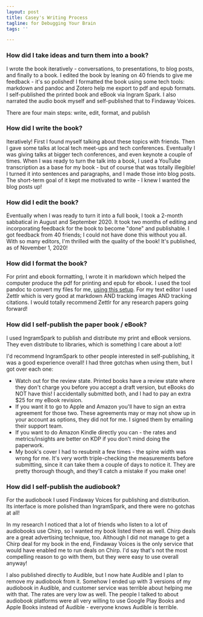 ```yaml
---
layout: post
title: Casey's Writing Process
tagline: for Debugging Your Brain
tags: ''

---
```

### How did I take ideas and turn them into a book?

I wrote the book iteratively - conversations, to presentations, to blog posts, and finally to a book. I edited the book by leaning on 40 friends to give me feedback - it's so polished! I formatted the book using some tech tools: markdown and pandoc and Zotero help me export to pdf and epub formats. I self-published the printed book and eBook via Ingram Spark. I also narrated the audio book myself and self-published that to Findaway Voices.

There are four main steps: write, edit, format, and publish

### How did I write the book?

Iteratively! First I found myself talking about these topics with friends. Then I gave some talks at local tech meet-ups and tech conferences. Eventually I was giving talks at bigger tech conferences, and even keynote a couple of times. When I was ready to turn the talk into a book, I used a YouTube transcription as a base for my book - but of course that was totally illegible! I turned it into sentences and paragraphs, and I made those into blog posts. The short-term goal of it kept me motivated to write - I knew I wanted the blog posts up!

### How did I edit the book?

Eventually when I was ready to turn it into a full book, I took a 2-month sabbatical in August and September 2020. It took two months of editing and incorporating feedback for the book to become "done" and publishable. I got feedback from 40 friends; I could not have done this without you all. With so many editors, I'm thrilled with the quality of the book! It's published, as of November 1, 2020!

### How did I format the book?

For print and ebook formatting, I wrote it in markdown which helped the computer produce the pdf for printing and epub for ebook. I used the tool pandoc to convert my files for me, [using this setup](https://www.caseywatts.com/selfpublish). For my text editor I used Zettlr which is very good at markdown AND tracking images AND tracking citations. I would totally recommend Zettlr for any research papers going forward!

### How did I self-publish the paper book / eBook?

I used IngramSpark to publish and distribute my print and eBook versions. They even distribute to libraries, which is something I care about a lot!

I'd recommend IngramSpark to other people interested in self-publishing, it was a good experience overall! I had three gotchas when using them, but I got over each one:

* Watch out for the review state. Printed books have a review state where they don't charge you before you accept a draft version, but eBooks do NOT have this! I accidentally submitted both, and I had to pay an extra $25 for my eBook revision.
* If you want it to go to Apple and Amazon you'll have to sign an extra agreement for those two. These agreements may or may not show up in your account as options, they did not for me. I signed them by emailing their support team.
* If you want to do Amazon Kindle directly you can - the rates and metrics/insights are better on KDP if you don't mind doing the paperwork.
* My book's cover I had to resubmit a few times - the spine width was wrong for me. It's very worth triple-checking the measurements before submitting, since it can take them a couple of days to notice it. They are pretty thorough though, and they'll catch a mistake if you make one!

### How did I self-publish the audiobook?

For the audiobook I used Findaway Voices for publishing and distribution. Its interface is more polished than IngramSpark, and there were no gotchas at all!

In my research I noticed that a lot of friends who listen to a lot of audiobooks use Chirp, so I wanted my book listed there as well. Chirp deals are a great advertising technique, too. Although I did not manage to get a Chirp deal for my book in the end, Findaway Voices is the only service that would have enabled me to run deals on Chirp. I'd say that's not the most compelling reason to go with them, but they were easy to use overall anyway!

I also published directly to Audible, but I now hate Audible and I plan to remove my audiobook from it. Somehow I ended up with 3 versions of my audiobook in Audible, and customer service was terrible about helping me with that. The rates are very low as well. The people I talked to about audiobook platforms were all very willing to use Google Play Books and Apple Books instead of Audible - everyone knows Audible is terrible.